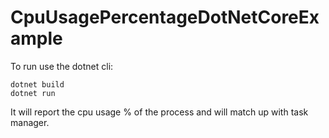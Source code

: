 # CpuUsagePercentageDotNetCoreExample
To run use the dotnet cli:

```
dotnet build
dotnet run
```

It will report the cpu usage % of the process and will match up with task manager.
